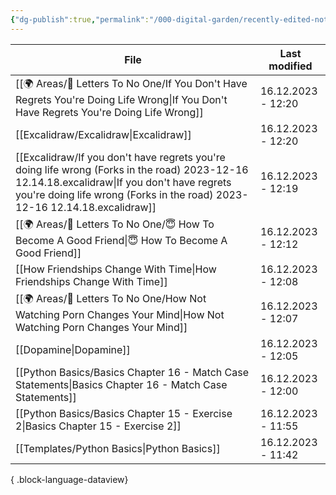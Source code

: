 ```yaml
---
{"dg-publish":true,"permalink":"/000-digital-garden/recently-edited-notes/","dgPassFrontmatter":true,"noteIcon":"1","created":"2023-12-14T09:05:52.599+05:30","updated":"2023-12-14T09:12:44.868+05:30"}
---
```


| File                                                                                                                                                                                                                         | Last modified      |
| ---------------------------------------------------------------------------------------------------------------------------------------------------------------------------------------------------------------------------- | ------------------ |
| [[🌍 Areas/📧  Letters To No One/If You Don't Have Regrets You're Doing Life Wrong\|If You Don't Have Regrets You're Doing Life Wrong]]                                                                                   | 16.12.2023 - 12:20 |
| [[Excalidraw/Excalidraw\|Excalidraw]]                                                                                                                                                                                     | 16.12.2023 - 12:20 |
| [[Excalidraw/If you don't have regrets you're doing life wrong (Forks in the road) 2023-12-16 12.14.18.excalidraw\|If you don't have regrets you're doing life wrong (Forks in the road) 2023-12-16 12.14.18.excalidraw]] | 16.12.2023 - 12:19 |
| [[🌍 Areas/📧  Letters To No One/😇 How To Become A Good Friend\|😇 How To Become A Good Friend]]                                                                                                                         | 16.12.2023 - 12:12 |
| [[How Friendships Change With Time\|How Friendships Change With Time]]                                                                                                                                                    | 16.12.2023 - 12:08 |
| [[🌍 Areas/📧  Letters To No One/How Not Watching Porn Changes Your Mind\|How Not Watching Porn Changes Your Mind]]                                                                                                       | 16.12.2023 - 12:07 |
| [[Dopamine\|Dopamine]]                                                                                                                                                                                                    | 16.12.2023 - 12:05 |
| [[Python Basics/Basics Chapter 16 - Match Case Statements\|Basics Chapter 16 - Match Case Statements]]                                                                                                                    | 16.12.2023 - 12:00 |
| [[Python Basics/Basics Chapter 15 - Exercise 2\|Basics Chapter 15 - Exercise 2]]                                                                                                                                          | 16.12.2023 - 11:55 |
| [[Templates/Python Basics\|Python Basics]]                                                                                                                                                                                | 16.12.2023 - 11:42 |

{ .block-language-dataview}